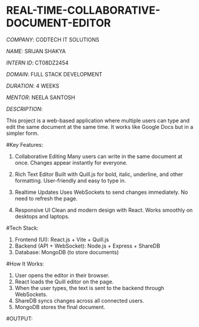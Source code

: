 # REAL-TIME-COLLABORATIVE-DOCUMENT-EDITOR

*COMPANY*: CODTECH IT SOLUTIONS

*NAME*: SRIJAN SHAKYA

*INTERN ID*: CT08DZ2454

*DOMAIN*: FULL STACK DEVELOPMENT

*DURATION*: 4 WEEKS

*MENTOR*: NEELA SANTOSH

*DESCRIPTION*:

This project is a web-based application where multiple users can type and edit the same document at the same time. It works like Google Docs but in a simpler form.

#Key Features:
1. Collaborative Editing
Many users can write in the same document at once.
Changes appear instantly for everyone.

2. Rich Text Editor
Built with Quill.js for bold, italic, underline, and other formatting.
User-friendly and easy to type in.

3. Realtime Updates
Uses WebSockets to send changes immediately.
No need to refresh the page.

4. Responsive UI
Clean and modern design with React.
Works smoothly on desktops and laptops.

#Tech Stack:
1. Frontend (UI): React.js + Vite + Quill.js
2. Backend (API + WebSocket): Node.js + Express + ShareDB
3. Database: MongoDB (to store documents)

#How It Works:
1. User opens the editor in their browser.
2. React loads the Quill editor on the page.
3. When the user types, the text is sent to the backend through WebSockets.
4. ShareDB syncs changes across all connected users.
5. MongoDB stores the final document.


#OUTPUT:


